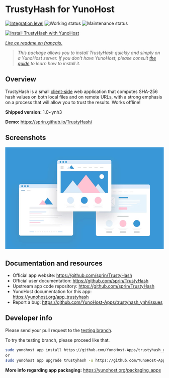 <!--
N.B.: This README was automatically generated by https://github.com/YunoHost/apps/tree/master/tools/README-generator
It shall NOT be edited by hand.
-->

# TrustyHash for YunoHost

[![Integration level](https://dash.yunohost.org/integration/trustyhash.svg)](https://dash.yunohost.org/appci/app/trustyhash) ![Working status](https://ci-apps.yunohost.org/ci/badges/trustyhash.status.svg) ![Maintenance status](https://ci-apps.yunohost.org/ci/badges/trustyhash.maintain.svg)

[![Install TrustyHash with YunoHost](https://install-app.yunohost.org/install-with-yunohost.svg)](https://install-app.yunohost.org/?app=trustyhash)

*[Lire ce readme en français.](./README_fr.md)*

> *This package allows you to install TrustyHash quickly and simply on a YunoHost server.
If you don't have YunoHost, please consult [the guide](https://yunohost.org/#/install) to learn how to install it.*

## Overview

TrustyHash is a small [client-side](https://unhosted.org/) web application that
computes SHA-256 hash values on both local files and on remote URLs, with a
strong emphasis on a process that will allow you to trust the results. Works
offline!


**Shipped version:** 1.0~ynh3

**Demo:** https://sprin.github.io/TrustyHash/

## Screenshots

![Screenshot of TrustyHash](./doc/screenshots/example.jpg)

## Documentation and resources

* Official app website: <https://github.com/sprin/TrustyHash>
* Official user documentation: <https://github.com/sprin/TrustyHash>
* Upstream app code repository: <https://github.com/sprin/TrustyHash>
* YunoHost documentation for this app: <https://yunohost.org/app_trustyhash>
* Report a bug: <https://github.com/YunoHost-Apps/trustyhash_ynh/issues>

## Developer info

Please send your pull request to the [testing branch](https://github.com/YunoHost-Apps/trustyhash_ynh/tree/testing).

To try the testing branch, please proceed like that.

``` bash
sudo yunohost app install https://github.com/YunoHost-Apps/trustyhash_ynh/tree/testing --debug
or
sudo yunohost app upgrade trustyhash -u https://github.com/YunoHost-Apps/trustyhash_ynh/tree/testing --debug
```

**More info regarding app packaging:** <https://yunohost.org/packaging_apps>
